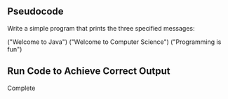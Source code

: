 ## Pseudocode

Write a simple program that prints the three specified messages:

("Welcome to Java")
("Welcome to Computer Science")
("Programming is fun")

## Run Code to Achieve Correct Output

Complete